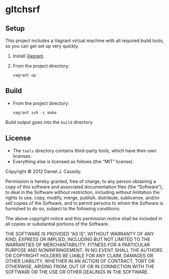 # gltchsrf

## Setup

This project includes a Vagrant virtual machine with all required build tools,
so you can get set up very quickly.

1.  Install [Vagrant][1].
2.  From the project directory:

        vagrant up


## Build

*   From the project directory:

        vagrant ssh -c make

Build output goes into the `build` directory.


## License

*   The `tools` directory contains third-party tools, which have their own
    licenses.
*   Everything else is licensed as follows (the “MIT” license).

Copyright © 2012 Daniel J. Cassidy.

Permission is hereby granted, free of charge, to any person obtaining a copy
of this software and associated documentation files (the “Software”), to deal
in the Software without restriction, including without limitation the rights
to use, copy, modify, merge, publish, distribute, sublicense, and/or sell
copies of the Software, and to permit persons to whom the Software is
furnished to do so, subject to the following conditions:

The above copyright notice and this permission notice shall be included in all
copies or substantial portions of the Software.

THE SOFTWARE IS PROVIDED “AS IS”, WITHOUT WARRANTY OF ANY KIND, EXPRESS OR
IMPLIED, INCLUDING BUT NOT LIMITED TO THE WARRANTIES OF MERCHANTABILITY,
FITNESS FOR A PARTICULAR PURPOSE AND NONINFRINGEMENT. IN NO EVENT SHALL THE
AUTHORS OR COPYRIGHT HOLDERS BE LIABLE FOR ANY CLAIM, DAMAGES OR OTHER
LIABILITY, WHETHER IN AN ACTION OF CONTRACT, TORT OR OTHERWISE, ARISING FROM,
OUT OF OR IN CONNECTION WITH THE SOFTWARE OR THE USE OR OTHER DEALINGS IN THE
SOFTWARE.


[1]: http://vagrantup.com/
